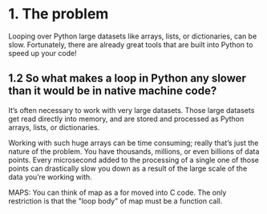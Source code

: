 # 1. The problem
Looping over Python large datasets like arrays, lists, or dictionaries, can be slow. Fortunately, there are already great tools that are built into Python to speed up your code! 

## 1.2 So what makes a loop in Python any slower than it would be in native machine code?
It’s often necessary to work with very large datasets. Those large datasets get read directly into memory, and are stored and processed as Python arrays, lists, or dictionaries.

Working with such huge arrays can be time consuming; really that’s just the nature of the problem. You have thousands, millions, or even billions of data points. Every microsecond added to the processing of a single one of those points can drastically slow you down as a result of the large scale of the data you’re working with.



MAPS:
You can think of map as a for moved into C code. The only restriction is that the "loop body" of map must be a function call. 
